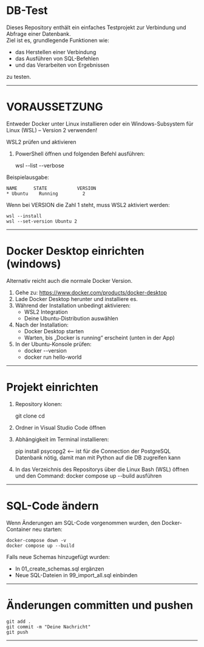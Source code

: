 # DB-Test

Dieses Repository enthält ein einfaches Testprojekt zur Verbindung und Abfrage einer Datenbank.  
Ziel ist es, grundlegende Funktionen wie:

- das Herstellen einer Verbindung  
- das Ausführen von SQL-Befehlen  
- und das Verarbeiten von Ergebnissen  

zu testen.

------------------------------------------------------------

# VORAUSSETZUNG

Entweder Docker unter Linux installieren oder ein Windows-Subsystem für Linux (WSL) – Version 2 verwenden!

WSL2 prüfen und aktivieren

1. PowerShell öffnen und folgenden Befehl ausführen:

    wsl --list --verbose

Beispielausgabe:

    NAME      STATE           VERSION
    * Ubuntu    Running         2

Wenn bei VERSION die Zahl 1 steht, muss WSL2 aktiviert werden:

    wsl --install
    wsl --set-version Ubuntu 2

------------------------------------------------------------

# Docker Desktop einrichten (windows)

Alternativ reicht auch die normale Docker Version.

1. Gehe zu: https://www.docker.com/products/docker-desktop
2. Lade Docker Desktop herunter und installiere es.
3. Während der Installation unbedingt aktivieren:
   - WSL2 Integration
   - Deine Ubuntu-Distribution auswählen
4. Nach der Installation:
   - Docker Desktop starten
   - Warten, bis „Docker is running“ erscheint (unten in der App)
5. In der Ubuntu-Konsole prüfen:
   - docker --version  
   - docker run hello-world

------------------------------------------------------------

# Projekt einrichten

1. Repository klonen:

    git clone <REPOSITORY-URL>
    cd <REPOSITORY-ORDNER>

2. Ordner in Visual Studio Code öffnen
3. Abhängigkeit im Terminal installieren:

    pip install psycopg2 <-- ist für die Connection der PostgreSQL Datenbank nötig, damit man mit Python auf die DB zugreifen kann

4. In das Verzeichnis des Repositorys über die Linux Bash (WSL) öffnen und den Command: docker compose up --build ausführen

------------------------------------------------------------

# SQL-Code ändern

Wenn Änderungen am SQL-Code vorgenommen wurden, den Docker-Container neu starten:

    docker-compose down -v
    docker compose up --build

Falls neue Schemas hinzugefügt wurden:

- In 01_create_schemas.sql ergänzen
- Neue SQL-Dateien in 99_import_all.sql einbinden

------------------------------------------------------------

# Änderungen committen und pushen

    git add .
    git commit -m "Deine Nachricht"
    git push

------------------------------------------------------------

